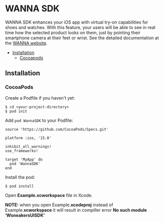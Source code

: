 # WANNA SDK

WANNA SDK enhances your iOS app with virtual try-on capabilities for shoes and watches. With this feature, your users will be able to see in real time how the selected product looks on them, just by pointing their smartphone camera at their feet or wrist. See the detailed documentation at the [WANNA website](https://docs.wanna.fashion/ios/getstarted).

<!-- TOC -->

- [Installation](#installation)
	- [Cocoapods](#cocoapods)

<!-- /TOC -->

## Installation

### CocoaPods

Create a Podfile if you haven't yet:

```
$ cd <your-project-directory>
$ pod init
```

Add `pod WannaSDK` to your Podfile:

```
source 'https://github.com/CocoaPods/Specs.git'

platform :ios, '15.0'

inhibit_all_warnings!
use_frameworks!

target 'MyApp' do
  pod 'WannaSDK'
end
```

Install the pod:

```
$ pod install
```

Open **Example.xcworkspace** file in Xcode.

**NOTE:** when you open Example.**xcodeproj** instead of Example.**xcworkspace** it will result in compiller error **No such module ‘WsneakersUISDK’**

   
